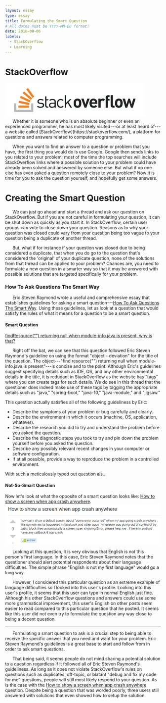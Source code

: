 ```yaml
---
layout: essay
type: essay
title: Formulating the Smart Question
# All dates must be YYYY-MM-DD format!
date: 2018-09-06
labels:
  - StackOverflow
  - Learning
---
```


# StackOverflow
<img class="ui medium right circular floated image" src="../images/stackoverflowlogo.png">
&nbsp;&nbsp;&nbsp;&nbsp;&nbsp;&nbsp;Whether it is someone who is an absolute beginner or even an experienced programmer, he has most likely visited---or at least heard of---a  website called [StackOverflow](https://stackoverflow.com/), a platform for questions and answers related to computer programming. 

&nbsp;&nbsp;&nbsp;&nbsp;&nbsp;&nbsp;When you want to find an answer to a question or problem that you have, the first thing you would do is use Google. Google then sends links to you related to your problem; most of the time the top searches will include StackOverflow links where a possible solution to your problem could have already been solved and answered by someone else. But what if no one else has even asked a question remotely close to your problem? Now it is time for you to ask the question yourself, and hopefully get some answers.

# Creating the Smart Question
&nbsp;&nbsp;&nbsp;&nbsp;&nbsp;&nbsp;We can just go ahead and start a thread and ask our question on StackOverflow. But if you are not careful in formulating your question, it can be shut down as quickly as you start it. In StackOverflow, certain user groups can vote to close down your question. Reasons as to why your question was closed could vary from your question being too vague to your question being a duplicate of another thread. 

&nbsp;&nbsp;&nbsp;&nbsp;&nbsp;&nbsp;But, what if for instance if your question was closed due to being considered a duplicate, that when you do go to the question that's considered the 'original' of your duplicate question, none of the solutions from that thread can be applied to your problem? Chances are, you need to formulate a new question in a smarter way so that it may be answered with possible solutions that are targeted specifically for your problem. 

### How To Ask Questions The Smart Way
&nbsp;&nbsp;&nbsp;&nbsp;&nbsp;&nbsp;Eric Steven Raymond wrote a useful and comprehensive essay that establishes guidelines for asking a smart question---[How To Ask Questions The Smart Way](http://www.catb.org/esr/faqs/smart-questions.html). Using these guidelines, let us look at a question that would satisfy the rules of what it means for a question to be a smart question. 

#### Smart Question
[findResource(“”) returning null when module-info.java is present, why is that?](https://stackoverflow.com/questions/51944963/findresource-returning-null-when-module-info-java-is-present-why-is-that)

&nbsp;&nbsp;&nbsp;&nbsp;&nbsp;&nbsp;Right off the bat, we can see that this question followed Eric Steven Raymond's guideline on using the format "object - deviation" for the title of the question. The object---"find resource("") returning null when module-info.java is present"---is concise and to the point. Although Eric's guidelines suggest specifying details such as IDE, OS, and any other environmental details in the title, it is redudant in StackOverflow as the website has "tags" where you can create tags for such details. We do see in this thread that the questioner does indeed make use of these tags by tagging the appropriate details such as "java," "spring-boot," "java-10," "java-module," and "jigsaw."

This question actually satisfies all of the following guideliness by Eric:
* Describe the symptoms of your problem or bug carefully and clearly.
* Describe the environment in which it occurs (machine, OS, application, whatever).
* Describe the research you did to try and understand the problem before you asked the question.
* Describe the diagnostic steps you took to try and pin down the problem yourself before you asked the question.
* Describe any possibly relevant recent changes in your computer or software configuration.
* If at all possible, provide a way to reproduce the problem in a controlled environment.

With such a meticulously typed out question als..

#### Not-So-Smart Question
Now let's look at what the opposite of a smart question looks like: [How to show a screen when app crash anywhere](https://stackoverflow.com/questions/52232981/how-to-show-a-screen-when-app-crash-anywhere).
<img class="ui big rounded image" src="../images/essay2pic1.png">

&nbsp;&nbsp;&nbsp;&nbsp;&nbsp;&nbsp;Looking at this question, it is very obvious that English is not this person's first language. In this case, Eric Steven Raymond notes that the questioner should alert potential respondents about their language difficulties. The simple phrase "English is not my first language" would go a long way. 

&nbsp;&nbsp;&nbsp;&nbsp;&nbsp;&nbsp;However, I considered this particular question as an extreme example of language difficulties so I looked into this user's profile. Looking into this user's profile, it seems that this user can type in normal English just fine. Although his other StackOverflow questions and answers could use some more grammatical improvement, this user's English on other posts seem easier to read compared to this particular question that he posted. It seems like this user did not even try to formulate the question any way close to being a decent question. 

***
&nbsp;&nbsp;&nbsp;&nbsp;&nbsp;&nbsp;Formulating a smart question to ask is a crucial step to being able to receive the specific answer that you need and want for your problem. Eric Steven Raymond's guidelines is a great base to start and follow from in order to ask smart questions. 

 &nbsp;&nbsp;&nbsp;&nbsp;&nbsp;&nbsp;That being said, it seems people do not mind sharing a potential solution to a question regardless if it followed all of Eric Steven Raymond's guideliness. As long as it does not violate StackOverflow's rules on questions such as duplicates, off-topic, or blatant "debug and fix my code for me" questions, people will still most likely respond to your question. As is the case with the [How to show a screen when app crash anywhere](https://stackoverflow.com/questions/52232981/how-to-show-a-screen-when-app-crash-anywhere) question. Despite being a question that was worded poorly, three users still answered with solutions that even showed how to setup the solution.
  
